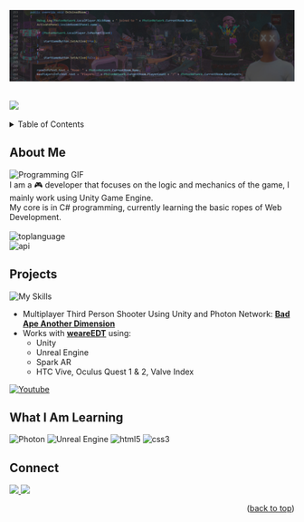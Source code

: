 <a name="readme-top"></a>

<!-- PROFILE PICTURE -->
<div align="center">
<a href="https://github.com/hamdanbasri">
<img src="images/Cover.jpg" alt="Profile Cover">
</a>
</div>
</br>

![](https://komarev.com/ghpvc/?username=hamdanbasri&style=flat-square)

<!-- TABLE OF CONTENTS -->
<details>
  <summary>Table of Contents</summary>
  <ol>
    <li><a href="#about-me">About Me</a></li>
    <li><a href="#projects">Projects</a></li>
    <li><a href="#what-i-am-learning">What I Am Learning</a></li>
    <li><a href="#contact">Contact</a></li>
  </ol>
</details>

<!-- ABOUT ME -->
## About Me
<img src="https://media.giphy.com/media/YRMb6dd7zprS00JdGZ/giphy.gif" alt="Programming GIF" width="300" height="200"></a></br>
I am a 🎮 developer that focuses on the logic and mechanics of the game, I mainly work using Unity Game Engine.<br>
My core is in C# programming, currently learning the basic ropes of Web Development.
</br>
</br>
![toplanguage][toplang-shield]
</br>
![api][api-shield]


<!-- ONGOING PROJECTS -->
## Projects
![My Skills](https://skillicons.dev/icons?i=unity,unrealengine,cs&perline=3)

<ul>
   <li>Multiplayer Third Person Shooter Using Unity and Photon Network: <strong><a href="https://badape.io/another-dimension/">Bad Ape Another Dimension</a></strong></li>
   <li>Works with <strong><a href="https://www.youtube.com/c/weareedt">weareEDT</a></strong> using: 
   <ul>
      <li> Unity </li>
      <li> Unreal Engine </li>
      <li> Spark AR </li>
      <li> HTC Vive, Oculus Quest 1 & 2, Valve Index </li>
   </ul>
</ul>

[![Youtube][youtube-shield]][youtube-url]

<!-- GETTING STARTED -->
## What I Am Learning
![Photon][photon-shield]
![Unreal Engine][unreal-shield]
![html5][html5-shield]
![css3][css3-shield]

<!-- CONTACT -->
## Connect

<p align="left">
  <a href="https://linkedin.com/in/hamdanbasri">
    <img src="https://skillicons.dev/icons?i=linkedin"/>
  </a>
  <a href="https://twitter.com/its_danisauraus">
    <img src="https://skillicons.dev/icons?i=twitter"/>
  </a>
</p>

<p align="right">(<a href="#readme-top">back to top</a>)</p>

<!-- MARKDOWN LINKS & IMAGES -->
<!-- https://www.markdownguide.org/basic-syntax/#reference-style-links -->
<!-- https://dev.to/envoy_/150-badges-for-github-pnk -->
[twitter-shield]: https://img.shields.io/badge/Twitter-1DA1F2?style=for-the-badge&logo=twitter&logoColor=white
[twitter-url]: https://twitter.com/its_danisauraus
[linkedin-shield]: https://img.shields.io/badge/-LinkedIn-black.svg?style=for-the-badge&logo=linkedin&colorB=555
[linkedin-url]: https://linkedin.com/in/hamdanbasri
[youtube-shield]: https://img.shields.io/badge/YouTube-FF0000?style=for-the-badge&logo=youtube&logoColor=white
[youtube-url]: https://www.youtube.com/c/weareedt
[html5-shield]: https://img.shields.io/badge/HTML5-E34F26?style=for-the-badge&logo=html5&logoColor=white
[css3-shield]: https://img.shields.io/badge/CSS3-1572B6?style=for-the-badge&logo=css3&logoColor=white
[c#-shield]: https://img.shields.io/badge/C%23-239120?style=for-the-badge&logo=c-sharp&logoColor=white
[unity-shield]: https://img.shields.io/badge/Unity-100000?style=for-the-badge&logo=unity&logoColor=white
[made-with-unity-shield]: https://img.shields.io/badge/Made%20with-Unity-57b9d3.svg?style=for-the-badge&logo=unity
[unity-url]: https://unity3d.com
[unreal-shield]: https://img.shields.io/badge/unrealengine-%23313131.svg?style=for-the-badge&logo=unrealengine&logoColor=white
[photon-shield]: https://img.shields.io/badge/-PhotonEngine-blue?style=for-the-badge
[vscode-shield]: 	https://img.shields.io/badge/Visual_Studio_Code-0078D4?style=for-the-badge&logo=visual%20studio%20code&logoColor=white
[toplang-shield]: https://github-readme-stats.vercel.app/api/top-langs/?username=hamdanbasri&theme=chartreuse-dark
[api-shield]: https://github-readme-stats.vercel.app/api?username=hamdanbasri&theme=chartreuse-dark
